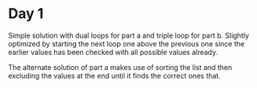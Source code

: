 # Day 1
Simple solution with dual loops for part a and triple loop for part b.
Slightly optimized by starting the next loop one above the previous one since the earlier values has been checked with all possible values already.

The alternate solution of part a makes use of sorting the list and then excluding the values at the end until it finds the correct ones that.
